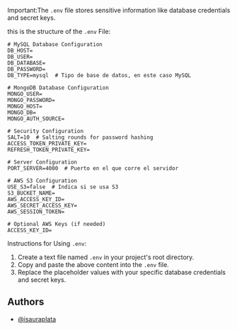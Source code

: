 
Important:The `.env` file stores sensitive information like database credentials and secret keys. 

this is the structure of the `.env` File:

    # MySQL Database Configuration
    DB_HOST=
    DB_USER=
    DB_DATABASE=
    DB_PASSWORD=
    DB_TYPE=mysql  # Tipo de base de datos, en este caso MySQL

    # MongoDB Database Configuration
    MONGO_USER=
    MONGO_PASSWORD=
    MONGO_HOST=
    MONGO_DB=
    MONGO_AUTH_SOURCE=

    # Security Configuration
    SALT=10  # Salting rounds for password hashing
    ACCESS_TOKEN_PRIVATE_KEY=
    REFRESH_TOKEN_PRIVATE_KEY= 

    # Server Configuration
    PORT_SERVER=4000  # Puerto en el que corre el servidor

    # AWS S3 Configuration
    USE_S3=false  # Indica si se usa S3
    S3_BUCKET_NAME=
    AWS_ACCESS_KEY_ID=
    AWS_SECRET_ACCESS_KEY=
    AWS_SESSION_TOKEN=

    # Optional AWS Keys (if needed)
    ACCESS_KEY_ID=


Instructions for Using `.env`:

1. Create a text file named `.env` in your project's root directory.
2. Copy and paste the above content into the `.env` file.
3. Replace the placeholder values with your specific database credentials and secret keys.


## Authors

- [@isauraplata](https://github.com/isauraplata)
